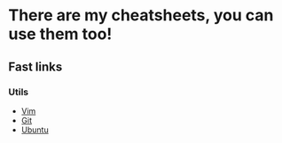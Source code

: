 # There are my cheatsheets, you can use them too!

## Fast links
### Utils
- [Vim](utils/vim.md)
- [Git](utils/git.md)
- [Ubuntu](utils/ubuntu.md)
